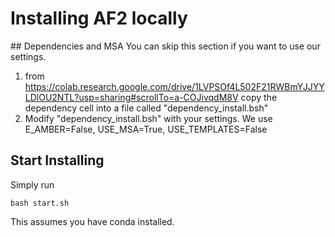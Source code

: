 # Installing AF2 locally

## Dependencies and MSA
You can skip this section if you want to use our settings.

1. from https://colab.research.google.com/drive/1LVPSOf4L502F21RWBmYJJYYLDlOU2NTL?usp=sharing#scrollTo=a-COJivqdM8V copy the dependency cell into a file called "dependency_install.bsh"
2. Modify "dependency_install.bsh" with your settings. We use E_AMBER=False, USE_MSA=True, USE_TEMPLATES=False

## Start Installing
Simply run
```
bash start.sh
```

This assumes you have conda installed.
